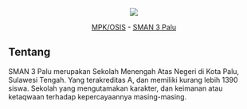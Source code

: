 <div align="center">
  <p>
    <a href="https://sman3palu.sch.id"><img src="https://avatars.githubusercontent.com/u/130784785?s=200&v=4" /></a>
  </p>
  <p>
    <a href="https://www.instagram.com/mpkosis_sman3plw/">MPK/OSIS</a>
    -
    <a href="https://www.instagram.com/sman3palu.official/">SMAN 3 Palu</a>
  </p>
</div>

## Tentang
SMAN 3 Palu merupakan Sekolah Menengah Atas Negeri di Kota Palu, Sulawesi Tengah. Yang terakreditas A, dan memiliki kurang lebih 1390 siswa.
Sekolah yang mengutamakan karakter, dan keimanan atau ketaqwaan terhadap kepercayaannya masing-masing.
